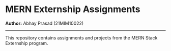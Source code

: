 # MERN Externship Assignments

**Author:** Abhay Prasad (21MIM10022)

---

This repository contains assignments and projects from the MERN Stack Externship program.
